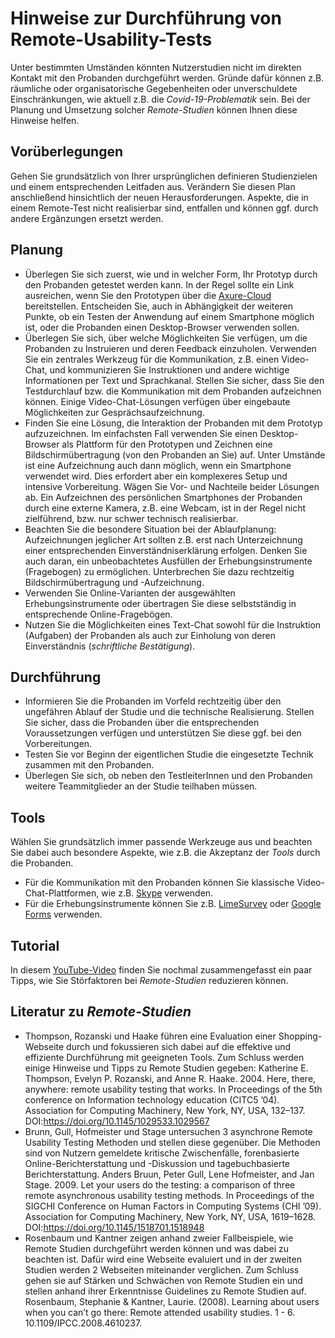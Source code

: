 # Hinweise zur Durchführung von Remote-Usability-Tests

Unter bestimmten Umständen könnten Nutzerstudien nicht im direkten Kontakt mit den Probanden durchgeführt werden. Gründe dafür können z.B. räumliche oder organisatorische Gegebenheiten oder unverschuldete Einschränkungen, wie aktuell z.B. die *Covid-19-Problematik* sein. Bei der Planung und Umsetzung solcher *Remote-Studien* können Ihnen diese Hinweise helfen. 

## Vorüberlegungen

Gehen Sie grundsätzlich von Ihrer ursprünglichen definieren Studienzielen und einem entsprechenden Leitfaden aus. Verändern Sie diesen Plan anschließend hinsichtlich der neuen Herausforderungen. Aspekte, die in einem Remote-Test nicht realisierbar sind, entfallen und können ggf. durch andere Ergänzungen ersetzt werden. 

## Planung

- Überlegen Sie sich zuerst, wie und in welcher Form, Ihr Prototyp durch den Probanden getestet werden kann. In der Regel sollte ein Link ausreichen, wenn Sie den Prototypen über die [Axure-Cloud](https://www.axure.cloud/) bereitstellen. Entscheiden Sie, auch in Abhängigkeit der weiteren Punkte, ob ein Testen der Anwendung auf einem Smartphone möglich ist, oder die Probanden einen Desktop-Browser verwenden sollen. 
- Überlegen Sie sich, über welche Möglichkeiten Sie verfügen, um die Probanden zu Instruieren und deren Feedback einzuholen. Verwenden Sie ein zentrales Werkzeug für die Kommunikation, z.B. einen Video-Chat, und kommunizieren Sie Instruktionen und andere wichtige Informationen per Text und Sprachkanal. Stellen Sie sicher, dass Sie den Testdurchlauf bzw. die Kommunikation mit dem Probanden aufzeichnen können. Einige Video-Chat-Lösungen verfügen über eingebaute Möglichkeiten zur Gesprächsaufzeichnung.
- Finden Sie eine Lösung, die Interaktion der Probanden mit dem Prototyp aufzuzeichnen. Im einfachsten Fall verwenden Sie einen Desktop-Browser als Plattform für den Prototypen und Zeichnen eine Bildschirmübertragung (von den Probanden an Sie) auf. Unter Umstände ist eine Aufzeichnung auch dann möglich, wenn ein Smartphone verwendet wird. Dies erfordert aber ein komplexeres Setup und intensive Vorbereitung. Wägen Sie Vor- und Nachteile beider Lösungen ab. Ein Aufzeichnen des persönlichen Smartphones der Probanden durch eine externe Kamera, z.B. eine Webcam, ist in der Regel nicht zielführend, bzw. nur schwer technisch realisierbar.
- Beachten Sie die besondere Situation bei der Ablaufplanung: Aufzeichnungen jeglicher Art sollten z.B. erst nach Unterzeichnung einer entsprechenden Einverständniserklärung erfolgen. Denken Sie auch daran, ein unbeobachtetes Ausfüllen der Erhebungsinstrumente (Fragebogen) zu ermöglichen. Unterbrechen Sie dazu rechtzeitig Bildschirmübertragung und -Aufzeichnung. 
- Verwenden Sie Online-Varianten der ausgewählten Erhebungsinstrumente oder übertragen Sie diese selbstständig in entsprechende Online-Fragebögen. 
- Nutzen Sie die Möglichkeiten eines Text-Chat sowohl für die Instruktion (Aufgaben) der Probanden als auch zur Einholung von deren Einverständnis (*schriftliche Bestätigung*).

## Durchführung

- Informieren Sie die Probanden im Vorfeld rechtzeitig über den ungefähren Ablauf der Studie und die technische Realisierung. Stellen Sie sicher, dass die Probanden über die entsprechenden Voraussetzungen verfügen und unterstützen Sie diese ggf. bei den Vorbereitungen.
- Testen Sie vor Beginn der eigentlichen Studie die eingesetzte Technik zusammen mit den Probanden.
- Überlegen Sie sich, ob neben den TestleiterInnen und den Probanden weitere Teammitglieder an der Studie teilhaben müssen.

## Tools

Wählen Sie grundsätzlich immer passende Werkzeuge aus und beachten Sie dabei auch besondere Aspekte, wie z.B. die Akzeptanz der *Tools* durch die Probanden.

- Für die Kommunikation mit den Probanden können Sie klassische Video-Chat-Plattformen, wie z.B. [Skype](https://www.skype.com) verwenden.
- Für die Erhebungsinstrumente können Sie z.B. [LimeSurvey](https://www.limesurvey.org/) oder [Google Forms](https://www.google.com/forms/about/) verwenden.

## Tutorial

In diesem [YouTube-Video](https://www.youtube.com/watch?v=ngWtwzUz-Dg) finden Sie nochmal zusammengefasst ein paar Tipps, wie Sie Störfaktoren bei *Remote-Studien* reduzieren können. 

## Literatur zu *Remote-Studien*

- Thompson, Rozanski und Haake führen eine Evaluation einer Shopping-Webseite durch und fokussieren sich dabei auf die effektive und effiziente Durchführung mit geeigneten Tools. Zum Schluss werden einige Hinweise und Tipps zu Remote Studien gegeben: Katherine E. Thompson, Evelyn P. Rozanski, and Anne R. Haake. 2004. Here, there, anywhere: remote usability testing that works. In Proceedings of the 5th conference on Information technology education (CITC5 ’04). Association for Computing Machinery, New York, NY, USA, 132–137. DOI:https://doi.org/10.1145/1029533.1029567
- Brunn, Gull, Hofmeister und Stage untersuchen 3 asynchrone Remote Usability Testing Methoden und stellen diese gegenüber. Die Methoden sind von Nutzern gemeldete kritische Zwischenfälle, forenbasierte Online-Berichterstattung und -Diskussion und tagebuchbasierte Berichterstattung. Anders Bruun, Peter Gull, Lene Hofmeister, and Jan Stage. 2009. Let your users do the testing: a comparison of three remote asynchronous usability testing methods. In Proceedings of the SIGCHI Conference on Human Factors in Computing Systems (CHI ’09). Association for Computing Machinery, New York, NY, USA, 1619–1628. DOI:https://doi.org/10.1145/1518701.1518948
- Rosenbaum und Kantner zeigen anhand zweier Fallbeispiele, wie Remote Studien durchgeführt werden können und was dabei zu beachten ist. Dafür wird eine Webseite evaluiert und in der zweiten Studien werden 2 Webseiten miteinander verglichen. Zum Schluss gehen sie auf Stärken und Schwächen von Remote Studien ein und stellen anhand ihrer Erkenntnisse Guidelines zu Remote Studien auf. Rosenbaum, Stephanie & Kantner, Laurie. (2008). Learning about users when you can’t go there: Remote attended usability studies. 1 - 6. 10.1109/IPCC.2008.4610237. 
